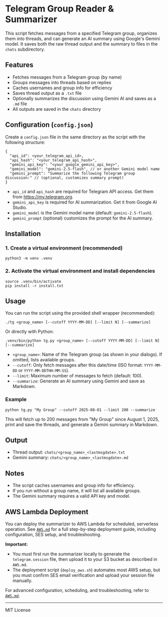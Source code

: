 # Telegram Group Reader & Summarizer

This script fetches messages from a specified Telegram group, organizes them into threads, and can generate an AI summary using Google's Gemini model. It saves both the raw thread output and the summary to files in the `chats` subdirectory.

## Features
- Fetches messages from a Telegram group (by name)
- Groups messages into threads based on replies
- Caches usernames and group info for efficiency
- Saves thread output as a `.txt` file
- Optionally summarizes the discussion using Gemini AI and saves as a `.md` file
- All outputs are saved in the `chats` directory

## Configuration (`config.json`)
Create a `config.json` file in the same directory as the script with the following structure:

```
{
  "api_id": <your_telegram_api_id>,
  "api_hash": "<your_telegram_api_hash>",
  "gemini_api_key": "<your_google_gemini_api_key>",
  "gemini_model": "gemini-2.5-flash", // or another Gemini model name
  "gemini_prompt": "Summarize the following Telegram group discussion:" // (optional, customizes summary prompt)
}
```
- `api_id` and `api_hash` are required for Telegram API access. Get them from https://my.telegram.org.
- `gemini_api_key` is required for AI summarization. Get it from Google AI Studio.
- `gemini_model` is the Gemini model name (default: `gemini-2.5-flash`).
- `gemini_prompt` (optional) customizes the prompt for the AI summary.

## Installation

### 1. Create a virtual environment (recommended)

```
python3 -m venv .venv
```

### 2. Activate the virtual environment and install dependencies

```
source .venv/bin/activate
pip install -r install.txt
```

## Usage


You can run the script using the provided shell wrapper (recommended):

```
./tg <group_name> [--cutoff YYYY-MM-DD] [--limit N] [--summarize]
```

Or directly with Python:

```
.venv/bin/python tg.py <group_name> [--cutoff YYYY-MM-DD] [--limit N] [--summarize]
```

- `<group_name>`: Name of the Telegram group (as shown in your dialogs). If omitted, lists available groups.
- `--cutoff`: Only fetch messages after this date/time (ISO format: `YYYY-MM-DD` or `YYYY-MM-DDTHH:MM:SS`).
- `--limit`: Maximum number of messages to fetch (default: 100).
- `--summarize`: Generate an AI summary using Gemini and save as Markdown.

### Example

```
python tg.py "My Group" --cutoff 2025-08-01 --limit 200 --summarize
```

This will fetch up to 200 messages from "My Group" since August 1, 2025, print and save the threads, and generate a Gemini summary in Markdown.

## Output
- Thread output: `chats/<group_name>_<lastmsgdate>.txt`
- Gemini summary: `chats/<group_name>_<lastmsgdate>.md`

## Notes
- The script caches usernames and group info for efficiency.
- If you run without a group name, it will list all available groups.
- The Gemini summary requires a valid API key and model.

## AWS Lambda Deployment

You can deploy the summarizer to AWS Lambda for scheduled, serverless operation. See [`AWS.md`](./AWS.md) for a full step-by-step deployment guide, including configuration, SES setup, and troubleshooting.

**Important:**
- You must first run the summarizer locally to generate the `telegram.session` file, then upload it to your S3 bucket as described in `AWS.md`.
- The deployment script (`deploy_aws.sh`) automates most AWS setup, but you must confirm SES email verification and upload your session file manually.

For advanced configuration, scheduling, and troubleshooting, refer to [`AWS.md`](./AWS.md).

---

MIT License
